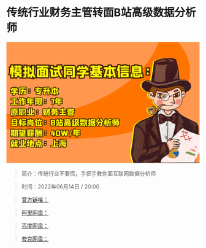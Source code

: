 # 传统行业财务主管转面B站高级数据分析师

![img](../../assets/931c2989a7534b959b3172f244acaceb.png)

> 简介：传统行业不要慌，手把手教你面互联网数据分析师

> 时间：2022年06月14日 / 20:00

> [官方链接：]()

> [阿里网盘：]()

> [百度网盘：]()

> [夸克网盘：]()
